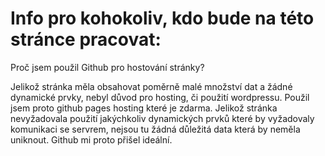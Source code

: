 # Info pro kohokoliv, kdo bude na této stránce pracovat:

Proč jsem použil Github pro hostování stránky? 

Jelikož stránka měla obsahovat poměrně malé množství dat a žádné dynamické prvky, nebyl důvod pro hosting, či použití wordpressu. 
Použil jsem proto github pages hosting které je zdarma. Jelikož stránka nevyžadovala použití jakýchkoliv dynamických prvků které by vyžadovaly komunikaci se servrem, nejsou tu žádná důležitá data která by neměla uniknout. Github mi proto přišel ideální.
